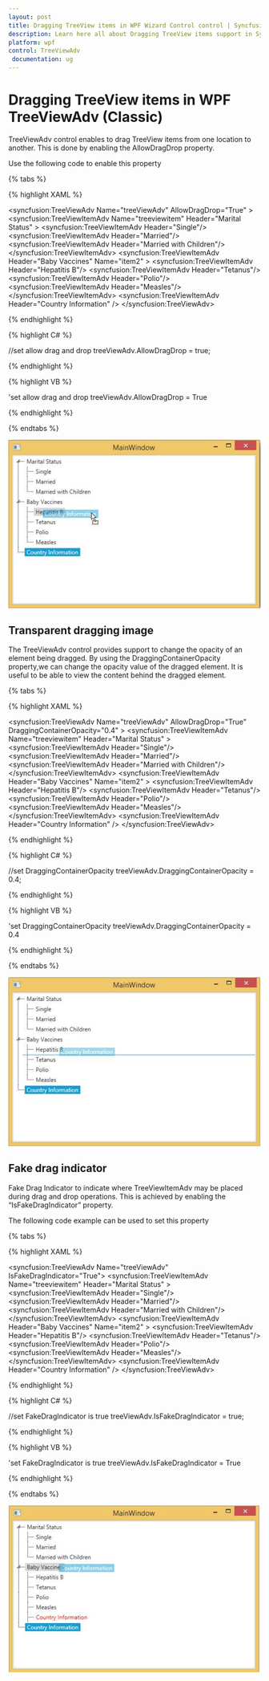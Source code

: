 ```yaml
---
layout: post
title: Dragging TreeView items in WPF Wizard Control control | Syncfusion
description: Learn here all about Dragging TreeView items support in Syncfusion WPF TreeViewAdv (Classic) control and more.
platform: wpf
control: TreeViewAdv
 documentation: ug
---
```

# Dragging TreeView items in WPF TreeViewAdv (Classic)

TreeViewAdv control enables to drag TreeView items from one location to another. This is done by enabling the AllowDragDrop property.

Use the following code to enable this property

{% tabs %}

{% highlight XAML %}

<syncfusion:TreeViewAdv Name="treeViewAdv" AllowDragDrop="True" >
<syncfusion:TreeViewItemAdv Name="treeviewitem" Header="Marital Status" >
<syncfusion:TreeViewItemAdv Header="Single"/>
<syncfusion:TreeViewItemAdv Header="Married"/>
<syncfusion:TreeViewItemAdv Header="Married with Children"/>
</syncfusion:TreeViewItemAdv>
<syncfusion:TreeViewItemAdv Header="Baby Vaccines" Name="item2"  >
<syncfusion:TreeViewItemAdv Header="Hepatitis B"/>
<syncfusion:TreeViewItemAdv Header="Tetanus"/>
<syncfusion:TreeViewItemAdv Header="Polio"/>
<syncfusion:TreeViewItemAdv Header="Measles"/>
</syncfusion:TreeViewItemAdv>
<syncfusion:TreeViewItemAdv Header="Country Information" />
</syncfusion:TreeViewAdv>

{% endhighlight %}

{% highlight C# %}

//set allow drag and drop
treeViewAdv.AllowDragDrop = true;

{% endhighlight %}

{% highlight VB %}

'set allow drag and drop
treeViewAdv.AllowDragDrop = True

{% endhighlight %}

{% endtabs %}  

![Dragged the WPF TreeView item from one location to another](Dragging_treeview_items_images/Dragging_treeview_items_img1.jpeg)


## Transparent dragging image

The TreeViewAdv control provides support to change the opacity of an element being dragged. By using the DraggingContainerOpacity property,we can change the opacity value of the dragged element. It is useful to be able to view the content behind the dragged element.

{% tabs %}

{% highlight XAML %}

<syncfusion:TreeViewAdv Name="treeViewAdv" AllowDragDrop="True" DraggingContainerOpacity="0.4" >
<syncfusion:TreeViewItemAdv Name="treeviewitem" Header="Marital Status" >
<syncfusion:TreeViewItemAdv Header="Single"/>
<syncfusion:TreeViewItemAdv Header="Married"/>
<syncfusion:TreeViewItemAdv Header="Married with Children"/>
</syncfusion:TreeViewItemAdv>
<syncfusion:TreeViewItemAdv Header="Baby Vaccines" Name="item2"  >
<syncfusion:TreeViewItemAdv Header="Hepatitis B"/>
<syncfusion:TreeViewItemAdv Header="Tetanus"/>
<syncfusion:TreeViewItemAdv Header="Polio"/>
<syncfusion:TreeViewItemAdv Header="Measles"/>
</syncfusion:TreeViewItemAdv>
<syncfusion:TreeViewItemAdv Header="Country Information" />
</syncfusion:TreeViewAdv>

{% endhighlight %}

{% highlight C# %}

//set DraggingContainerOpacity
treeViewAdv.DraggingContainerOpacity = 0.4;

{% endhighlight %}

{% highlight VB %}

'set DraggingContainerOpacity
treeViewAdv.DraggingContainerOpacity = 0.4

{% endhighlight %}

{% endtabs %}  

![Dragging the WPF TreeView item with transparent image](Dragging_treeview_items_images/Dragging_treeview_items_img2.jpeg)

## Fake drag indicator

Fake Drag Indicator to indicate where TreeViewItemAdv may be placed during drag and drop operations. This is achieved by enabling the “IsFakeDragIndicator” property.

The following code example can be used to set this property

{% tabs %}

{% highlight XAML %}

<syncfusion:TreeViewAdv Name="treeViewAdv" IsFakeDragIndicator="True">
<syncfusion:TreeViewItemAdv Name="treeviewitem" Header="Marital Status" >
<syncfusion:TreeViewItemAdv Header="Single"/>
<syncfusion:TreeViewItemAdv Header="Married"/>
<syncfusion:TreeViewItemAdv Header="Married with Children"/>
</syncfusion:TreeViewItemAdv>
<syncfusion:TreeViewItemAdv Header="Baby Vaccines" Name="item2"  >
<syncfusion:TreeViewItemAdv Header="Hepatitis B"/>
<syncfusion:TreeViewItemAdv Header="Tetanus"/>
<syncfusion:TreeViewItemAdv Header="Polio"/>
<syncfusion:TreeViewItemAdv Header="Measles"/>
</syncfusion:TreeViewItemAdv>
<syncfusion:TreeViewItemAdv Header="Country Information" />
</syncfusion:TreeViewAdv>

{% endhighlight %}

{% highlight C# %}

//set FakeDragIndicator is true
treeViewAdv.IsFakeDragIndicator = true;

{% endhighlight %}

{% highlight VB %}

'set FakeDragIndicator is true
treeViewAdv.IsFakeDragIndicator = True

{% endhighlight %}

{% endtabs %}  

![Dragged the fake WPF TreeView items from one location to another](Dragging_treeview_items_images/Dragging_treeview_items_img3.jpeg)
